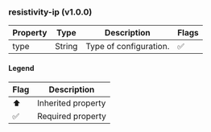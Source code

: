 ### resistivity-ip (v1.0.0)

| Property | Type | Description | Flags |
|---|---|---|---|
| type | String | Type of configuration. | ✅ |


#### Legend

| Flag | Description |
| --- | --- |
| ⬆️ | Inherited property |
| ✅ | Required property |

